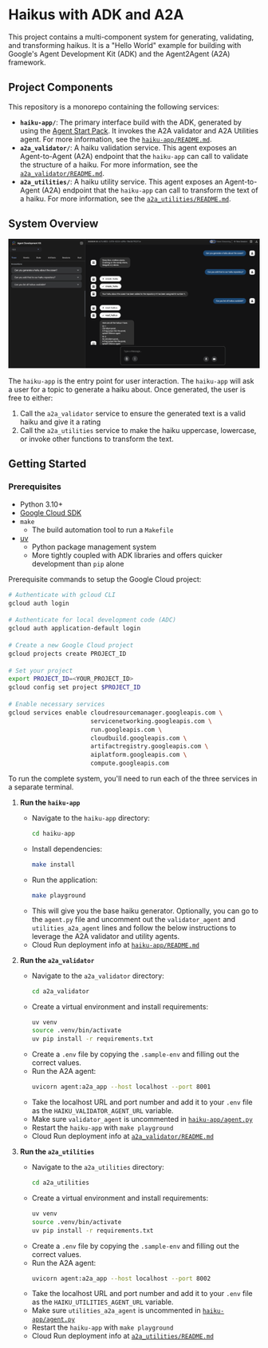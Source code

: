 # Haikus with ADK and A2A

This project contains a multi-component system for generating, validating, and transforming haikus. It is a "Hello World" example for building with Google's Agent Development Kit (ADK) and the Agent2Agent (A2A) framework.

## Project Components

This repository is a monorepo containing the following services:

*   **`haiku-app/`**: The primary interface build with the ADK, generated by using the [Agent Start Pack](https://googlecloudplatform.github.io/agent-starter-pack/). It invokes the A2A validator and A2A Utilities agent. For more information, see the [`haiku-app/README.md`](haiku-app/README.md).
*   **`a2a_validator/`**: A haiku validation service. This agent exposes an Agent-to-Agent (A2A) endpoint that the `haiku-app` can call to validate the structure of a haiku. For more information, see the [`a2a_validator/README.md`](a2a_validator/README.md).
*   **`a2a_utilities/`**: A haiku utility service. This agent exposes an Agent-to-Agent (A2A) endpoint that the `haiku-app` can call to transform the text of a haiku. For more information, see the [`a2a_utilities/README.md`](a2a_utilities/README.md).


## System Overview

![Haiku ADK App](assets/haiku_generate.png)

The `haiku-app` is the entry point for user interaction. The `haiku-app` will ask a user for a topic to generate a haiku about. Once generated, the user is free to either:

1.  Call the `a2a_validator` service to ensure the generated text is a valid haiku and give it a rating
2.  Call the `a2a_utilities` service to make the haiku uppercase, lowercase, or invoke other functions to transform the text.

## Getting Started

### Prerequisites

- Python 3.10+
- [Google Cloud SDK](https://cloud.google.com/sdk/docs/install)
- `make`
    - The build automation tool to run a `Makefile`
- [uv](https://docs.astral.sh/uv/getting-started/installation/)
    - Python package management system
    - More tightly coupled with ADK libraries and offers quicker development than `pip` alone

Prerequisite commands to setup the Google Cloud project:
```bash
# Authenticate with gcloud CLI
gcloud auth login

# Authenticate for local development code (ADC)
gcloud auth application-default login

# Create a new Google Cloud project
gcloud projects create PROJECT_ID

# Set your project
export PROJECT_ID=<YOUR_PROJECT_ID>
gcloud config set project $PROJECT_ID

# Enable necessary services
gcloud services enable cloudresourcemanager.googleapis.com \
                       servicenetworking.googleapis.com \
                       run.googleapis.com \
                       cloudbuild.googleapis.com \
                       artifactregistry.googleapis.com \
                       aiplatform.googleapis.com \
                       compute.googleapis.com 
```

To run the complete system, you'll need to run each of the three services in a separate terminal.

1.  **Run the `haiku-app`**
    - Navigate to the `haiku-app` directory:
      ```bash
      cd haiku-app
      ```
    - Install dependencies:
      ```bash
      make install
      ```
    - Run the application:
      ```bash
      make playground
      ```
    - This will give you the base haiku generator. Optionally, you can go to the `agent.py` file and uncomment out the `validator_agent` and `utilities_a2a_agent` lines and follow the below instructions to leverage the A2A validator and utility agents.
    - Cloud Run deployment info at [`haiku-app/README.md`](haiku-app/README.md)


2.  **Run the `a2a_validator`**
    - Navigate to the `a2a_validator` directory:
      ```bash
      cd a2a_validator
      ```
    - Create a virtual environment and install requirements:
      ```bash
      uv venv
      source .venv/bin/activate
      uv pip install -r requirements.txt
      ```
    - Create a `.env` file by copying the `.sample-env` and filling out the correct values.
    - Run the A2A agent:
      ```bash
      uvicorn agent:a2a_app --host localhost --port 8001
      ```
    - Take the localhost URL and port number and add it to your `.env` file as the `HAIKU_VALIDATOR_AGENT_URL` variable.
    - Make sure `validator_agent` is uncommented in [`haiku-app/agent.py`](haiku-app/agent.py)
    - Restart the `haiku-app` with `make playground`
    - Cloud Run deployment info at [`a2a_validator/README.md`](a2a_validator/README.md)


3.  **Run the `a2a_utilities`**
    - Navigate to the `a2a_utilities` directory:
      ```bash
      cd a2a_utilities
      ```
    - Create a virtual environment and install requirements:
      ```bash
      uv venv
      source .venv/bin/activate
      uv pip install -r requirements.txt
      ```
    - Create a `.env` file by copying the `.sample-env` and filling out the correct values.
    - Run the A2A agent:
      ```bash
      uvicorn agent:a2a_app --host localhost --port 8002
      ```
    - Take the localhost URL and port number and add it to your `.env` file as the `HAIKU_UTILITIES_AGENT_URL` variable.
    - Make sure `utilities_a2a_agent` is uncommented in [`haiku-app/agent.py`](haiku-app/agent.py)
    - Restart the `haiku-app` with `make playground`
    - Cloud Run deployment info at [`a2a_utilities/README.md`](a2a_utilities/README.md)


